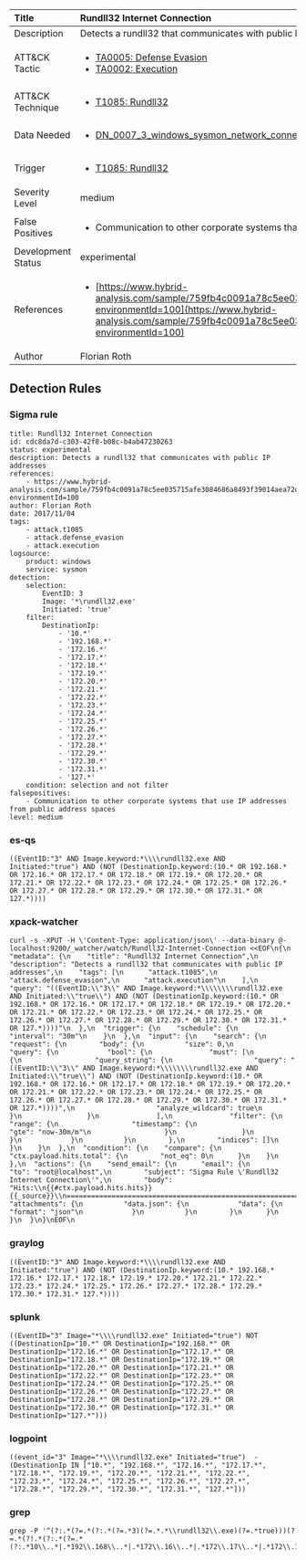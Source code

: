 | Title                | Rundll32 Internet Connection                                                                                                                                                 |
|:---------------------|:------------------------------------------------------------------------------------------------------------------------------------------------------------|
| Description          | Detects a rundll32 that communicates with public IP addresses                                                                                                                                           |
| ATT&amp;CK Tactic    |  <ul><li>[TA0005: Defense Evasion](https://attack.mitre.org/tactics/TA0005)</li><li>[TA0002: Execution](https://attack.mitre.org/tactics/TA0002)</li></ul>  |
| ATT&amp;CK Technique | <ul><li>[T1085: Rundll32](https://attack.mitre.org/techniques/T1085)</li></ul>  |
| Data Needed          | <ul><li>[DN_0007_3_windows_sysmon_network_connection](../Data_Needed/DN_0007_3_windows_sysmon_network_connection.md)</li></ul>  |
| Trigger              | <ul><li>[T1085: Rundll32](../Triggers/T1085.md)</li></ul>  |
| Severity Level       | medium |
| False Positives      | <ul><li>Communication to other corporate systems that use IP addresses from public address spaces</li></ul>  |
| Development Status   | experimental |
| References           | <ul><li>[https://www.hybrid-analysis.com/sample/759fb4c0091a78c5ee035715afe3084686a8493f39014aea72dae36869de9ff6?environmentId=100](https://www.hybrid-analysis.com/sample/759fb4c0091a78c5ee035715afe3084686a8493f39014aea72dae36869de9ff6?environmentId=100)</li></ul>  |
| Author               | Florian Roth |


## Detection Rules

### Sigma rule

```
title: Rundll32 Internet Connection
id: cdc8da7d-c303-42f8-b08c-b4ab47230263
status: experimental
description: Detects a rundll32 that communicates with public IP addresses
references:
    - https://www.hybrid-analysis.com/sample/759fb4c0091a78c5ee035715afe3084686a8493f39014aea72dae36869de9ff6?environmentId=100
author: Florian Roth
date: 2017/11/04
tags:
    - attack.t1085
    - attack.defense_evasion
    - attack.execution
logsource:
    product: windows
    service: sysmon
detection:
    selection:
        EventID: 3
        Image: '*\rundll32.exe'
        Initiated: 'true'
    filter:
        DestinationIp: 
            - '10.*'
            - '192.168.*'
            - '172.16.*'
            - '172.17.*'
            - '172.18.*'
            - '172.19.*'
            - '172.20.*'
            - '172.21.*'
            - '172.22.*'
            - '172.23.*'
            - '172.24.*'
            - '172.25.*'
            - '172.26.*'
            - '172.27.*'
            - '172.28.*'
            - '172.29.*'
            - '172.30.*'
            - '172.31.*'
            - '127.*'
    condition: selection and not filter
falsepositives:
    - Communication to other corporate systems that use IP addresses from public address spaces
level: medium

```





### es-qs
    
```
((EventID:"3" AND Image.keyword:*\\\\rundll32.exe AND Initiated:"true") AND (NOT (DestinationIp.keyword:(10.* OR 192.168.* OR 172.16.* OR 172.17.* OR 172.18.* OR 172.19.* OR 172.20.* OR 172.21.* OR 172.22.* OR 172.23.* OR 172.24.* OR 172.25.* OR 172.26.* OR 172.27.* OR 172.28.* OR 172.29.* OR 172.30.* OR 172.31.* OR 127.*))))
```


### xpack-watcher
    
```
curl -s -XPUT -H \'Content-Type: application/json\' --data-binary @- localhost:9200/_watcher/watch/Rundll32-Internet-Connection <<EOF\n{\n  "metadata": {\n    "title": "Rundll32 Internet Connection",\n    "description": "Detects a rundll32 that communicates with public IP addresses",\n    "tags": [\n      "attack.t1085",\n      "attack.defense_evasion",\n      "attack.execution"\n    ],\n    "query": "((EventID:\\"3\\" AND Image.keyword:*\\\\\\\\rundll32.exe AND Initiated:\\"true\\") AND (NOT (DestinationIp.keyword:(10.* OR 192.168.* OR 172.16.* OR 172.17.* OR 172.18.* OR 172.19.* OR 172.20.* OR 172.21.* OR 172.22.* OR 172.23.* OR 172.24.* OR 172.25.* OR 172.26.* OR 172.27.* OR 172.28.* OR 172.29.* OR 172.30.* OR 172.31.* OR 127.*))))"\n  },\n  "trigger": {\n    "schedule": {\n      "interval": "30m"\n    }\n  },\n  "input": {\n    "search": {\n      "request": {\n        "body": {\n          "size": 0,\n          "query": {\n            "bool": {\n              "must": [\n                {\n                  "query_string": {\n                    "query": "((EventID:\\"3\\" AND Image.keyword:*\\\\\\\\rundll32.exe AND Initiated:\\"true\\") AND (NOT (DestinationIp.keyword:(10.* OR 192.168.* OR 172.16.* OR 172.17.* OR 172.18.* OR 172.19.* OR 172.20.* OR 172.21.* OR 172.22.* OR 172.23.* OR 172.24.* OR 172.25.* OR 172.26.* OR 172.27.* OR 172.28.* OR 172.29.* OR 172.30.* OR 172.31.* OR 127.*))))",\n                    "analyze_wildcard": true\n                  }\n                }\n              ],\n              "filter": {\n                "range": {\n                  "timestamp": {\n                    "gte": "now-30m/m"\n                  }\n                }\n              }\n            }\n          }\n        },\n        "indices": []\n      }\n    }\n  },\n  "condition": {\n    "compare": {\n      "ctx.payload.hits.total": {\n        "not_eq": 0\n      }\n    }\n  },\n  "actions": {\n    "send_email": {\n      "email": {\n        "to": "root@localhost",\n        "subject": "Sigma Rule \'Rundll32 Internet Connection\'",\n        "body": "Hits:\\n{{#ctx.payload.hits.hits}}{{_source}}\\n================================================================================\\n{{/ctx.payload.hits.hits}}",\n        "attachments": {\n          "data.json": {\n            "data": {\n              "format": "json"\n            }\n          }\n        }\n      }\n    }\n  }\n}\nEOF\n
```


### graylog
    
```
((EventID:"3" AND Image.keyword:*\\\\rundll32.exe AND Initiated:"true") AND (NOT (DestinationIp.keyword:(10.* 192.168.* 172.16.* 172.17.* 172.18.* 172.19.* 172.20.* 172.21.* 172.22.* 172.23.* 172.24.* 172.25.* 172.26.* 172.27.* 172.28.* 172.29.* 172.30.* 172.31.* 127.*))))
```


### splunk
    
```
((EventID="3" Image="*\\\\rundll32.exe" Initiated="true") NOT ((DestinationIp="10.*" OR DestinationIp="192.168.*" OR DestinationIp="172.16.*" OR DestinationIp="172.17.*" OR DestinationIp="172.18.*" OR DestinationIp="172.19.*" OR DestinationIp="172.20.*" OR DestinationIp="172.21.*" OR DestinationIp="172.22.*" OR DestinationIp="172.23.*" OR DestinationIp="172.24.*" OR DestinationIp="172.25.*" OR DestinationIp="172.26.*" OR DestinationIp="172.27.*" OR DestinationIp="172.28.*" OR DestinationIp="172.29.*" OR DestinationIp="172.30.*" OR DestinationIp="172.31.*" OR DestinationIp="127.*")))
```


### logpoint
    
```
((event_id="3" Image="*\\\\rundll32.exe" Initiated="true")  -(DestinationIp IN ["10.*", "192.168.*", "172.16.*", "172.17.*", "172.18.*", "172.19.*", "172.20.*", "172.21.*", "172.22.*", "172.23.*", "172.24.*", "172.25.*", "172.26.*", "172.27.*", "172.28.*", "172.29.*", "172.30.*", "172.31.*", "127.*"]))
```


### grep
    
```
grep -P '^(?:.*(?=.*(?:.*(?=.*3)(?=.*.*\\rundll32\\.exe)(?=.*true)))(?=.*(?!.*(?:.*(?=.*(?:.*10\\..*|.*192\\.168\\..*|.*172\\.16\\..*|.*172\\.17\\..*|.*172\\.18\\..*|.*172\\.19\\..*|.*172\\.20\\..*|.*172\\.21\\..*|.*172\\.22\\..*|.*172\\.23\\..*|.*172\\.24\\..*|.*172\\.25\\..*|.*172\\.26\\..*|.*172\\.27\\..*|.*172\\.28\\..*|.*172\\.29\\..*|.*172\\.30\\..*|.*172\\.31\\..*|.*127\\..*))))))'
```



